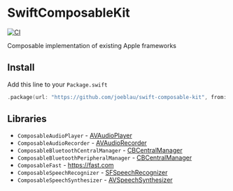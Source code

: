 # SwiftComposableKit

[![CI](https://github.com/joeblau/swift-composable-kit/workflows/CI/badge.svg)](https://github.com/joeblau/swift-composable-kit/actions?query=workflow%3ACI)

Composable implementation of existing Apple frameworks

## Install

Add this line to your `Package.swift`

```swift
.package(url: "https://github.com/joeblau/swift-composable-kit", from: "0.1.0"),
```

## Libraries

- `ComposableAudioPlayer` - [AVAudioPlayer](https://developer.apple.com/documentation/avfoundation/avaudioplayer)
- `ComposableAudioRecorder` - [AVAudioRecorder](https://developer.apple.com/documentation/avfoundation/avaudiorecorder)
- `ComposableBluetoothCentralManager` - [CBCentralManager](https://developer.apple.com/documentation/corebluetooth/cbcentralmanager)
- `ComposableBluetoothPeripheralManager` - [CBCentralManager](https://developer.apple.com/documentation/corebluetooth/cbperipheralmanager)
- `ComposableFast` - https://fast.com
- `ComposableSpeechRecognizer` - [SFSpeechRecognizer](https://developer.apple.com/documentation/speech/sfspeechrecognizer)
- `ComposableSpeechSynthesizer` - [AVSpeechSynthesizer](https://developer.apple.com/documentation/avfoundation/avspeechsynthesizer)

